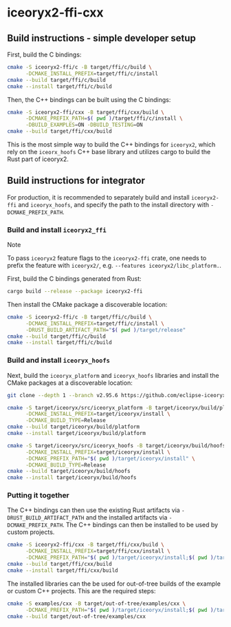 # iceoryx2-ffi-cxx

## Build instructions - simple developer setup

First, build the C bindings:

```bash
cmake -S iceoryx2-ffi/c -B target/ffi/c/build \
      -DCMAKE_INSTALL_PREFIX=target/ffi/c/install
cmake --build target/ffi/c/build
cmake --install target/ffi/c/build
```

Then, the C++ bindings can be built using the C bindings:

```bash
cmake -S iceoryx2-ffi/cxx -B target/ffi/cxx/build \
      -DCMAKE_PREFIX_PATH=$( pwd )/target/ffi/c/install \
      -DBUILD_EXAMPLES=ON -DBUILD_TESTING=ON
cmake --build target/ffi/cxx/build
```

This is the most simple way to build the C++ bindings for `iceoryx2`, which rely
on the `iceorx_hoofs` C++ base library and utilizes cargo to build the Rust part
of iceoryx2.

## Build instructions for integrator

For production, it is recommended to separately build and install
`iceoryx2-ffi` and `iceoryx_hoofs`, and specify the path to the install
directory with `-DCMAKE_PREFIX_PATH`.

### Build and install `iceoryx2_ffi`

> [!NOTE]
> To pass `iceoryx2` feature flags to the `iceoryx2-ffi` crate, one needs to
> prefix the feature with `iceoryx2/`, e.g. `--features iceoryx2/libc_platform.`.

First, build the C bindings generated from Rust:

```bash
cargo build --release --package iceoryx2-ffi
```

Then install the CMake package a discoverable location:

```bash
cmake -S iceoryx2-ffi/c -B target/ffi/c/build \
      -DCMAKE_INSTALL_PREFIX=target/ffi/c/install \
      -DRUST_BUILD_ARTIFACT_PATH="$( pwd )/target/release"
cmake --build target/ffi/c/build
cmake --install target/ffi/c/build
```

### Build and install `iceoryx_hoofs`

Next, build the `iceoryx_platform` and `iceoryx_hoofs` libraries and install
the CMake packages at a discoverable location:

```bash
git clone --depth 1 --branch v2.95.6 https://github.com/eclipse-iceoryx/iceoryx.git target/iceoryx/src

cmake -S target/iceoryx/src/iceoryx_platform -B target/iceoryx/build/platform \
      -DCMAKE_INSTALL_PREFIX=target/iceoryx/install \
      -DCMAKE_BUILD_TYPE=Release
cmake --build target/iceoryx/build/platform
cmake --install target/iceoryx/build/platform

cmake -S target/iceoryx/src/iceoryx_hoofs -B target/iceoryx/build/hoofs \
      -DCMAKE_INSTALL_PREFIX=target/iceoryx/install \
      -DCMAKE_PREFIX_PATH="$( pwd )/target/iceoryx/install" \
      -DCMAKE_BUILD_TYPE=Release
cmake --build target/iceoryx/build/hoofs
cmake --install target/iceoryx/build/hoofs
```

### Putting it together

The C++ bindings can then use the existing Rust artifacts via
`-DRUST_BUILD_ARTIFACT_PATH` and the installed artifacts via
`-DCMAKE_PREFIX_PATH`. The C++ bindings can then be installed to be used by
custom projects.

```bash
cmake -S iceoryx2-ffi/cxx -B target/ffi/cxx/build \
      -DCMAKE_INSTALL_PREFIX=target/ffi/cxx/install \
      -DCMAKE_PREFIX_PATH="$( pwd )/target/iceoryx/install;$( pwd )/target/ffi/c/install"
cmake --build target/ffi/cxx/build
cmake --install target/ffi/cxx/build
```

The installed libraries can the be used for out-of-tree builds of the example or
custom C++ projects. This are the required steps:

```bash
cmake -S examples/cxx -B target/out-of-tree/examples/cxx \
      -DCMAKE_PREFIX_PATH="$( pwd )/target/iceoryx/install;$( pwd )/target/ffi/c/install;$( pwd )/target/ffi/cxx/install"
cmake --build target/out-of-tree/examples/cxx
```
